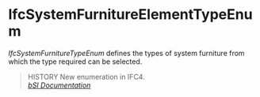 IfcSystemFurnitureElementTypeEnum
=================================
_IfcSystemFurnitureTypeEnum_ defines the types of system furniture from which
the type required can be selected.  
  
> HISTORY  New enumeration in IFC4.  
[ _bSI
Documentation_](https://standards.buildingsmart.org/IFC/DEV/IFC4_2/FINAL/HTML/schema/ifcsharedfacilitieselements/lexical/ifcsystemfurnitureelementtypeenum.htm)


